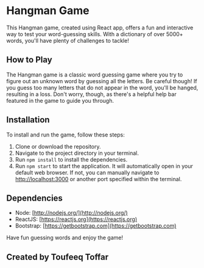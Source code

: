 # Hangman Game

This Hangman game, created using React app, offers a fun and interactive way to test your word-guessing skills. With a dictionary of over 5000+ words, you'll have plenty of challenges to tackle!

## How to Play

The Hangman game is a classic word guessing game where you try to figure out an unknown word by guessing all the letters. Be careful though! If you guess too many letters that do not appear in the word, you'll be hanged, resulting in a loss. Don't worry, though, as there's a helpful help bar featured in the game to guide you through.

## Installation

To install and run the game, follow these steps:

1. Clone or download the repository.
2. Navigate to the project directory in your terminal.
3. Run `npm install` to install the dependencies.
4. Run `npm start` to start the application. It will automatically open in your default web browser. If not, you can manually navigate to [http://localhost:3000](http://localhost:3000) or another port specified within the terminal.

## Dependencies

- Node: [http://nodejs.org/](http://nodejs.org/)
- ReactJS: [https://reactjs.org](https://reactjs.org)
- Bootstrap: [https://getbootstrap.com](https://getbootstrap.com)

Have fun guessing words and enjoy the game!

## Created by Toufeeq Toffar